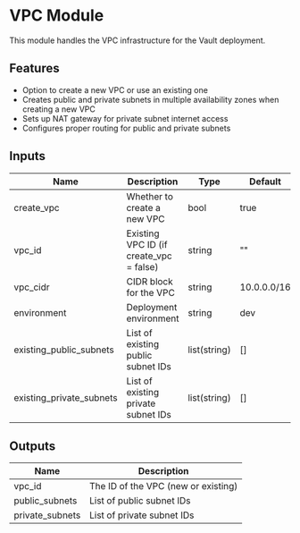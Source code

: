 # VPC Module

This module handles the VPC infrastructure for the Vault deployment.

## Features

- Option to create a new VPC or use an existing one
- Creates public and private subnets in multiple availability zones when creating a new VPC
- Sets up NAT gateway for private subnet internet access
- Configures proper routing for public and private subnets

## Inputs

| Name | Description | Type | Default | Required |
|------|-------------|------|---------|:--------:|
| create_vpc | Whether to create a new VPC | bool | true | no |
| vpc_id | Existing VPC ID (if create_vpc = false) | string | "" | no |
| vpc_cidr | CIDR block for the VPC | string | 10.0.0.0/16 | no |
| environment | Deployment environment | string | dev | no |
| existing_public_subnets | List of existing public subnet IDs | list(string) | [] | no |
| existing_private_subnets | List of existing private subnet IDs | list(string) | [] | no |

## Outputs

| Name | Description |
|------|-------------|
| vpc_id | The ID of the VPC (new or existing) |
| public_subnets | List of public subnet IDs |
| private_subnets | List of private subnet IDs |
